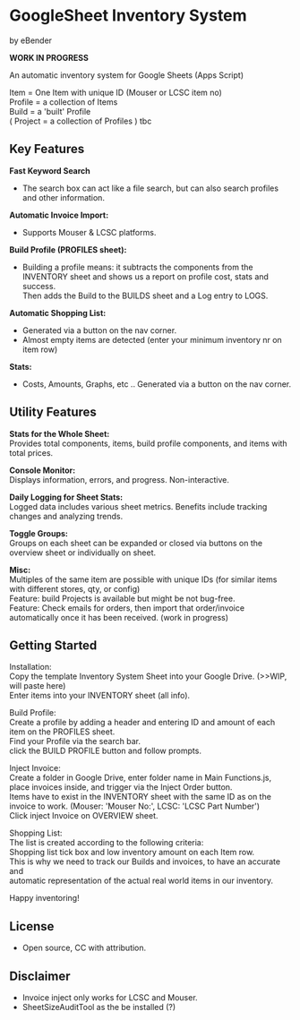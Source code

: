 # GoogleSheet Inventory System
by eBender

**WORK IN PROGRESS**

An automatic inventory system for Google Sheets (Apps Script)  
  

Item = One Item with unique ID (Mouser or LCSC item no)  
Profile = a collection of Items  
Build = a 'built' Profile  
( Project = a collection of Profiles ) tbc  


## Key Features
**Fast Keyword Search**
- The search box can act like a file search, but can also search profiles and other information.  
  
**Automatic Invoice Import:**
- Supports Mouser & LCSC platforms.
  
**Build Profile (PROFILES sheet):**
- Building a profile means: it subtracts the components from the INVENTORY sheet and shows us a report on profile cost, stats and success.  
   Then adds the Build to the BUILDS sheet and a Log entry to LOGS.
  
**Automatic Shopping List:**
- Generated via a button on the nav corner.
- Almost empty items are detected (enter your minimum inventory nr on item row)

**Stats:**
- Costs, Amounts, Graphs, etc .. Generated via a button on the nav corner.  

  
## Utility Features
**Stats for the Whole Sheet:**  
Provides total components, items, build profile components, and items with total prices.  
  
**Console Monitor:**  
Displays information, errors, and progress. Non-interactive.
  
**Daily Logging for Sheet Stats:**  
Logged data includes various sheet metrics. 
Benefits include tracking changes and analyzing trends.
  
**Toggle Groups:**  
Groups on each sheet can be expanded or closed via buttons on the overview sheet or individually on sheet.
  
**Misc:**  
Multiples of the same item are possible with unique IDs (for similar items with different stores, qty, or config)  
Feature: build Projects is available but might be not bug-free.  
Feature: Check emails for orders, then import that order/invoice automatically once it has been received. (work in progress)  

  
## Getting Started
Installation:  
Copy the template Inventory System Sheet into your Google Drive. (>>WIP, will paste here)  
Enter items into your INVENTORY sheet (all info).  

Build Profile:  
Create a profile by adding a header and entering ID and amount of each item on the PROFILES sheet.  
Find your Profile via the search bar.  
click the BUILD PROFILE button and follow prompts.  

Inject Invoice:  
Create a folder in Google Drive, enter folder name in Main Functions.js, place invoices inside, and trigger via the Inject Order button.  
Items have to exist in the INVENTORY sheet with the same ID as on the invoice to work. (Mouser: 'Mouser No:', LCSC: 'LCSC Part Number')  
Click inject Invoice on OVERVIEW sheet.  

Shopping List:  
The list is created according to the following criteria:  
Shopping list tick box and low inventory amount on each Item row.  
This is why we need to track our Builds and invoices, to have an accurate and  
automatic representation of the actual real world items in our inventory.  

Happy inventoring!  


## License
- Open source, CC with attribution.

## Disclaimer
- Invoice inject only works for LCSC and Mouser.
- SheetSizeAuditTool as the be installed (?)
